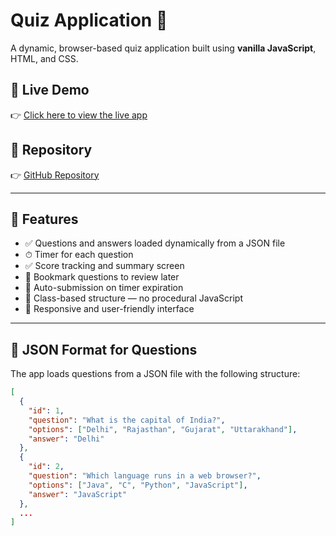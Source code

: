 # Quiz Application 🧠

A dynamic, browser-based quiz application built using **vanilla JavaScript**, HTML, and CSS.  

## 🔗 Live Demo

👉 [Click here to view the live app](https://manishsaini-369.github.io/Quiz_app/)

## 📁 Repository

👉 [GitHub Repository](https://github.com/ManishSaini-369/Quiz_app)

---

## 📌 Features

- ✅ Questions and answers loaded dynamically from a JSON file
- ⏱ Timer for each question
- ✅ Score tracking and summary screen
- 🔖 Bookmark questions to review later
- 🧠 Auto-submission on timer expiration
- 🧱 Class-based structure — no procedural JavaScript
- 📱 Responsive and user-friendly interface

---

## 📂 JSON Format for Questions

The app loads questions from a JSON file with the following structure:

```json
[
  {
    "id": 1,
    "question": "What is the capital of India?",
    "options": ["Delhi", "Rajasthan", "Gujarat", "Uttarakhand"],
    "answer": "Delhi"
  },
  {
    "id": 2,
    "question": "Which language runs in a web browser?",
    "options": ["Java", "C", "Python", "JavaScript"],
    "answer": "JavaScript"
  },
  ...
]
